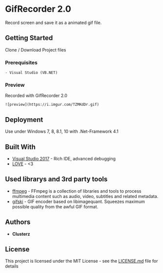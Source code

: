 # GifRecorder 2.0

Record screen and save it as a animated gif file.

## Getting Started

Clone / Download Project files

### Prerequisites

```
- Visual Studio (VB.NET)
```

### Preview

Recorded with GifRecorder 2.0

```
![preview](https://i.imgur.com/TZMKdDr.gif)
```

## Deployment

Use under Windows 7, 8, 8.1, 10 with .Net-Framework 4.1

## Built With

* [Visual Studio 2017](https://www.visualstudio.com/) - Rich IDE, advanced debugging
* [LOVE](https://bech0r.net/) - <3

## Used librarys and 3rd party tools

* [ffmpeg](https://github.com/FFmpeg/FFmpeg) - FFmpeg is a collection of libraries and tools to process multimedia content such as audio, video, subtitles and related metadata.
* [gifski](https://github.com/ImageOptim/gifski) - GIF encoder based on libimagequant. Squeezes maximum possible quality from the awful GIF format.

## Authors

* **Clusterz**

## License

This project is licensed under the MIT License - see the [LICENSE.md](https://github.com/clusterzx/GifRecorder/blob/master/LICENSE) file for details
